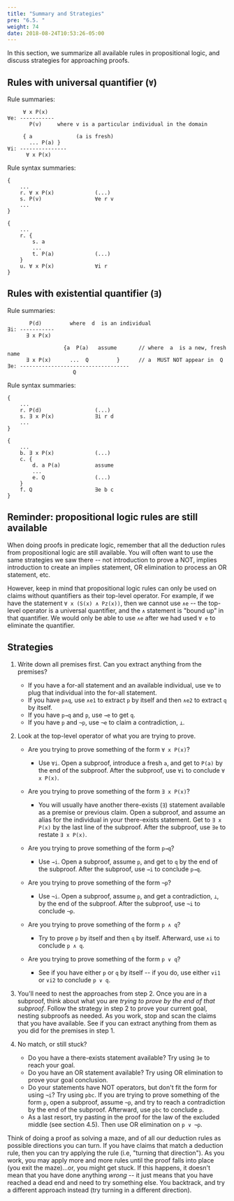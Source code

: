 ```yaml
---
title: "Summary and Strategies"
pre: "6.5. "
weight: 74
date: 2018-08-24T10:53:26-05:00
---
```


In this section, we summarize all available rules in propositional logic, and discuss strategies for approaching proofs.

## Rules with universal quantifier (`∀`)

Rule summaries:

```text
     ∀ x P(x)
∀e: ----------- 
       P(v)     where v is a particular individual in the domain
```

```text
     { a              (a is fresh)
       ... P(a) }
∀i: ---------------
      ∀ x P(x) 

```

Rule syntax summaries:

```text
{ 
    ...
    r. ∀ x P(x) 	        (...)
    s. P(v)                 ∀e r v
    ...
}
```

```text
{ 
    ...
    r. {
        s. a
        ...
        t. P(a)             (...)
    }
    u. ∀ x P(x)             ∀i r
}
```

## Rules with existential quantifier (`∃`)

Rule summaries:

```text
       P(d)         where  d  is an individual
∃i: -----------
      ∃ x P(x)
```

```text
                  {a  P(a)   assume       // where  a  is a new, fresh name
      ∃ x P(x)      ...  Q         }      // a  MUST NOT appear in  Q
∃e: -----------------------------------
                     Q
```

Rule syntax summaries:

```text
{
    ...
    r. P(d)                 (...)
    s. ∃ x P(x)             ∃i r d
    ...
}
```

```text
{
    ...
    b. ∃ x P(x)             (...)
    c. {
        d. a P(a)           assume
        ...
        e. Q                (...)
    }
    f. Q                    ∃e b c
}
```

## Reminder: propositional logic rules are still available

When doing proofs in predicate logic, remember that all the deduction rules from propositional logic are still available. You will often want to use the same strategies we saw there -- not introduction to prove a NOT, implies introduction to create an implies statement, OR elimination to process an OR statement, etc. 

However, keep in mind that propositional logic rules can only be used on claims without quantifiers as their top-level operator. For example, if we have the statement `∀ x (S(x) ∧ Pz(x))`, then we cannot use `∧e` -- the top-level operator is a universal quantifier, and the `∧` statement is "bound up" in that quantifier. We would only be able to use `∧e` after we had used `∀ e` to eliminate the quantifier.

## Strategies

1. Write down all premises first. Can you extract anything from the premises? 
    - If you have a for-all statement and an available individual, use `∀e` to plug that individual into the for-all statement.
	- If you have `p∧q`, use `∧e1` to extract `p` by itself and then `∧e2` to extract `q` by itself.
	- If you have `p→q` and `p`, use `→e` to get `q`.
    - If you have `p` and `¬p`, use `¬e` to claim a contradiction, `⊥`.

2. Look at the top-level operator of what you are trying to prove.
    - Are you trying to prove something of the form `∀ x P(x)`?
        - Use `∀i`. Open a subproof, introduce a fresh `a`, and get to `P(a)` by the end of the subproof. After the subproof, use `∀i` to conclude `∀ x P(x)`.

    - Are you trying to prove something of the form `∃ x P(x)`?
        - You will usually have another there-exists (`∃`) statement available as a premise or previous claim. Open a subproof, and assume an alias for the individual in your there-exists statement. Get to `∃ x P(x)` by the last line of the subproof. After the subproof, use `∃e` to restate `∃ x P(x)`.

    - Are you trying to prove something of the form `p→q`? 
        - Use `→i`. Open a subproof, assume `p`, and get to `q` by the end of the subproof. After the subproof, use `→i` to conclude `p→q`.

    - Are you trying to prove something of the form `¬p`?
        - Use `¬i`. Open a subproof, assume `p`, and get a contradiction, `⊥`, by the end of the subproof. After the subproof, use `¬i` to conclude `¬p`.

    - Are you trying to prove something of the form `p ∧ q`? 
        - Try to prove `p` by itself and then `q` by itself. Afterward, use `∧i` to conclude `p ∧ q`.

    - Are you trying to prove something of the form `p ∨ q`?
        - See if you have either `p` or `q` by itself -- if you do, use either `∨i1` or `∨i2` to conclude `p ∨ q`.

3. You'll need to nest the approaches from step 2. Once you are in a subproof, think about what you are *trying to prove by the end of that subproof*. Follow the strategy in step 2 to prove your current goal, nesting subproofs as needed. As you work, stop and scan the claims that you have available. See if you can extract anything from them as you did for the premises in step 1.

4. No match, or still stuck?
    - Do you have a there-exists statement available? Try using `∃e` to reach your goal.
    - Do you have an OR statement available? Try using OR elimination to prove your goal conclusion.
    - Do your statements have NOT operators, but don't fit the form for using `¬i`? Try using `pbc`. If you are trying to prove something of the form `p`, open a subproof, assume `¬p`, and try to reach a contradiction by the end of the subproof. Afterward, use `pbc` to conclude `p`.
    - As a last resort, try pasting in the proof for the law of the excluded middle (see section 4.5). Then use OR elimination on `p ∨ ¬p`.


Think of doing a proof as solving a maze, and of all our deduction rules as possible directions you can turn. If you have claims that match a deduction rule, then you can try applying the rule (i.e, "turning that direction"). As you work, you may apply more and more rules until the proof falls into place (you exit the maze)...or, you might get stuck. If this happens, it doesn't mean that you have done anything *wrong* -- it just means that you have reached a dead end and need to try something else. You backtrack, and try a different approach instead (try turning in a different direction).